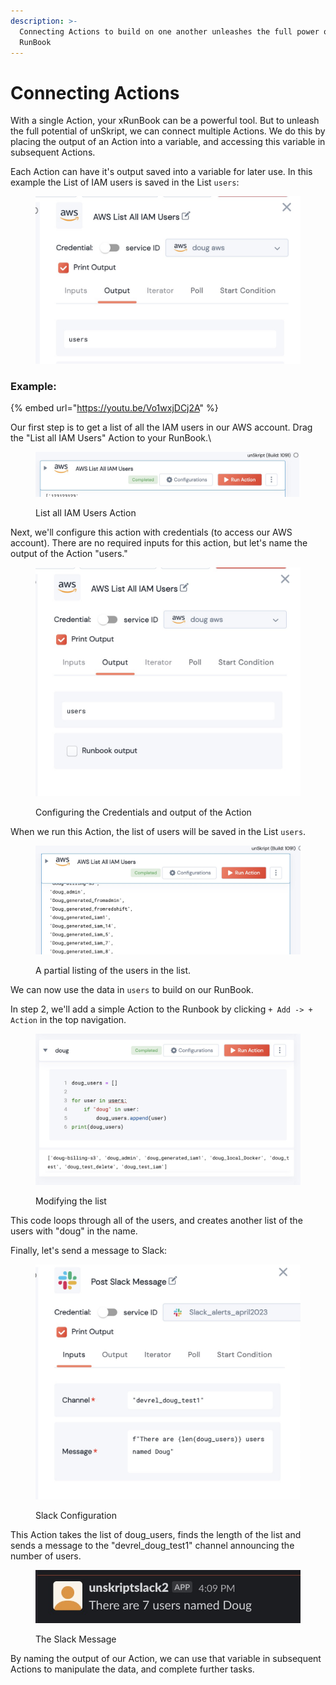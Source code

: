 ```yaml
---
description: >-
  Connecting Actions to build on one another unleashes the full power of your
  RunBook
---
```


# Connecting Actions

With a single Action, your xRunBook can be a powerful tool.  But to unleash the full potential of unSkript, we can connect multiple Actions. We do this by placing the output of an Action into a variable, and accessing this variable in subsequent Actions.



Each Action can have it's output saved into a variable for later use. In this example the List of IAM users is saved in the List `users`:

<figure><img src="../../.gitbook/assets/image (9) (1).png" alt=""><figcaption></figcaption></figure>



### Example:

{% embed url="https://youtu.be/Vo1wxjDCj2A" %}

Our first step is to get a list of all the IAM users in our AWS account.  Drag the "List all IAM Users" Action to your RunBook.\


<figure><img src="../../.gitbook/assets/image (12) (1).png" alt=""><figcaption><p>List all IAM Users Action</p></figcaption></figure>

Next, we'll configure this action with credentials (to access our AWS account).  There are no required inputs for this action, but let's name the output of the Action "users."

<figure><img src="../../.gitbook/assets/image (10) (1) (1).png" alt=""><figcaption><p>Configuring the Credentials and output of the Action</p></figcaption></figure>

When we run this Action, the list of users will be saved in the List `users`.

<figure><img src="../../.gitbook/assets/image (2) (1) (1).png" alt=""><figcaption><p>A partial listing of the users in the list.</p></figcaption></figure>

We can now use the data in `users` to build on our RunBook.

In step 2, we'll add a simple Action to the Runbook by clicking  `+ Add -> + Action` in the top navigation.

<figure><img src="../../.gitbook/assets/image (7) (1).png" alt=""><figcaption><p>Modifying the list</p></figcaption></figure>

This code loops through all of the users, and creates another list of the users with "doug" in the name.

Finally, let's send a message to Slack:

<figure><img src="../../.gitbook/assets/image (11).png" alt=""><figcaption><p>Slack Configuration</p></figcaption></figure>

This Action takes the list of doug\_users, finds the length of the list and sends a message to the "devrel\_doug\_test1" channel announcing the number of users.

<figure><img src="../../.gitbook/assets/image (13) (1).png" alt=""><figcaption><p>The Slack Message</p></figcaption></figure>

By naming the output of our Action, we can use that variable in subsequent Actions to manipulate the data, and complete further tasks. &#x20;
